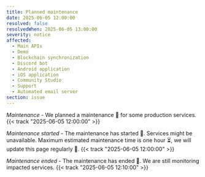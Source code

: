 ```yaml
---
title: Planned maintenance
date: 2025-06-05 12:00:00
resolved: false
resolvedWhen: 2025-06-05 13:00:00
severity: notice
affected:
  - Main APIs
  - Demo
  - Blockchain synchronization
  - Discord bot
  - Android application
  - iOS application
  - Community Studio
  - Support
  - Automated email server
section: issue
---
```


*Maintenance* - We planned a maintenance 🔧 for some production services. {{< track "2025-06-05 12:00:00" >}}

*Maintenance started* - The maintenance has started 🔧. Services might be unavailable. Maximum estimated maintenance time is one hour ⏳, we will update this page regularly 📝. {{< track "2025-06-05 12:00:00" >}}

*Maintenance ended* - The maintenance has ended 🎉. We are still monitoring impacted services. {{< track "2025-06-05 12:10:00" >}}
